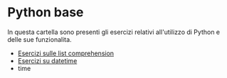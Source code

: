 # Python base
In questa cartella sono presenti gli esercizi relativi all'utilizzo di Python e delle sue funzionalita. 


- [Esercizi sulle list comprehension](./list_comprehension/) 
- [Esercizi su datetime](./datetime/) 
- time 
